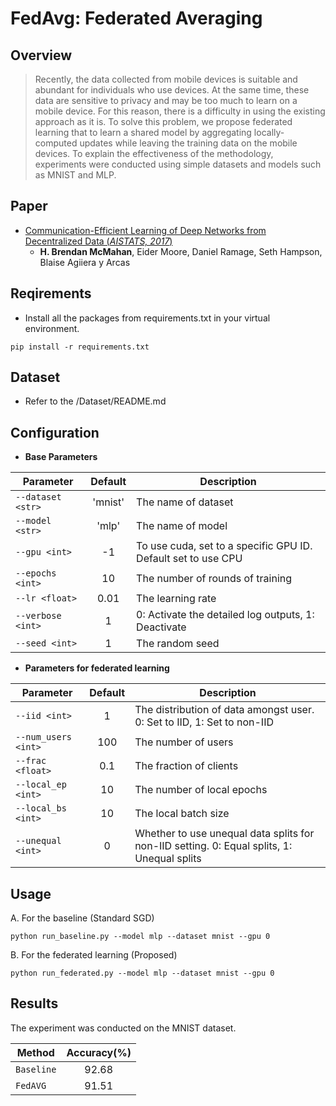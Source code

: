 # FedAvg: Federated Averaging

## Overview
> Recently, the data collected from mobile devices is suitable and abundant for individuals who use devices. At the same time, these data are sensitive to privacy and may be too much to learn on a mobile device. For this reason, there is a difficulty in using the existing approach as it is. To solve this problem, we propose federated learning that to learn a shared model by aggregating locally-computed updates while leaving the training data on the mobile devices. To explain the effectiveness of the methodology, experiments were conducted using simple datasets and models such as MNIST and MLP.

## Paper
- [Communication-Efficient Learning of Deep Networks from Decentralized Data (*AISTATS, 2017*)](https://arxiv.org/abs/1602.05629)
  - **H. Brendan McMahan**, Eider Moore, Daniel Ramage, Seth Hampson, Blaise Agiiera y Arcas

## Reqirements
- Install all the packages from requirements.txt in your virtual environment. 
```
pip install -r requirements.txt
```

## Dataset
- Refer to the /Dataset/README.md

## Configuration

- **Base Parameters**

Parameter | Default | Description
--- | :---: | ---
`--dataset <str>` | 'mnist' | The name of dataset
`--model <str>` | 'mlp' | The name of model
`--gpu <int>` | -1 | To use cuda, set to a specific GPU ID. Default set to use CPU
`--epochs <int>` | 10 | The number of rounds of training
`--lr <float>` | 0.01 | The learning rate
`--verbose <int>` | 1 | 0: Activate the detailed log outputs, 1: Deactivate
`--seed <int>` | 1 | The random seed

- **Parameters for federated learning**

Parameter | Default | Description
--- | :---: | ---
`--iid <int>` | 1 | The distribution of data amongst user. 0: Set to IID, 1: Set to non-IID
`--num_users <int>` | 100 |The number of users
`--frac <float>` | 0.1 | The fraction of clients
`--local_ep <int>` | 10 | The number of local epochs
`--local_bs <int>` | 10 | The local batch size
`--unequal <int>` | 0 | Whether to use unequal data splits for non-IID setting. 0: Equal splits, 1: Unequal splits

## Usage

A. For the baseline (Standard SGD)

```
python run_baseline.py --model mlp --dataset mnist --gpu 0
```

B. For the federated learning (Proposed)

```
python run_federated.py --model mlp --dataset mnist --gpu 0
```

## Results

The experiment was conducted on the MNIST dataset.

Method | Accuracy(%)
--- | :---: 
`Baseline` | 92.68 
`FedAVG` | 91.51 

